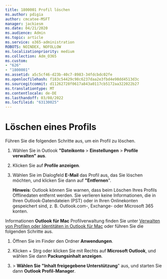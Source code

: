 ```yaml
---
title: 1800001 Profil löschen
ms.author: pdigia
author: cmcatee-MSFT
manager: jackiesm
ms.date: 04/21/2020
ms.audience: Admin
ms.topic: article
ms.service: o365-administration
ROBOTS: NOINDEX, NOFOLLOW
ms.localizationpriority: medium
ms.collection: Adm_O365
ms.custom:
- "626"
- "1800001"
ms.assetid: a5c5cf46-d23b-40c7-8983-34fdcbdc02fe
ms.openlocfilehash: f183c54429c98c6237daa2e3fbd4e98dd4513d3c
ms.sourcegitcommit: d11262728f0617a843a0117cb5172aa322022b27
ms.translationtype: MT
ms.contentlocale: de-DE
ms.lasthandoff: 03/08/2022
ms.locfileid: "63130025"
---
```

# <a name="delete-a-profile"></a>Löschen eines Profils

Führen Sie die folgenden Schritte aus, um ein Profil zu löschen.
  
1. Wählen Sie in Outlook **"Dateikonto** \> **Einstellungen** \> **Profile verwalten" aus**.

2. Klicken Sie auf **Profile anzeigen**.

3. Wählen Sie im Dialogfeld **E-Mail** das Profil aus, das Sie löschen möchten, und klicken Sie dann auf **"Entfernen**".

    **Hinweis**: Outlook können Sie warnen, dass beim Löschen Ihres Profils Offlinedaten entfernt werden. Sie verlieren keine Informationen, die in Ihren Outlook-Datendateien (PST) oder in Ihren Onlinekonten gespeichert sind, z. B. Outlook.com-, Exchange- oder Microsoft 365 konten.
  
Informationen **Outlook für Mac** Profilverwaltung finden Sie unter [Verwalten von Profilen oder Identitäten in Outlook für Mac](https://support.office.com/article/fed2a955-74df-4a24-bef6-78a426958c4c.aspx) oder führen Sie die folgenden Schritte aus.
  
1. Öffnen Sie im Finder den Ordner **Anwendungen**.

2. Klicken + Strg oder klicken Sie mit Rechts auf **Microsoft Outlook**, und wählen Sie dann **Packungsinhalt anzeigen**.

3. \> **Wählen Sie** **"Inhalt freigegebene Unterstützung**" aus, und starten Sie dann **Outlook Profil-Manager**.

